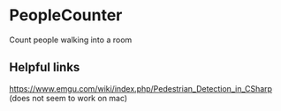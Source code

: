 # PeopleCounter
Count people walking into a room


## Helpful links
https://www.emgu.com/wiki/index.php/Pedestrian_Detection_in_CSharp (does not seem to work on mac)
